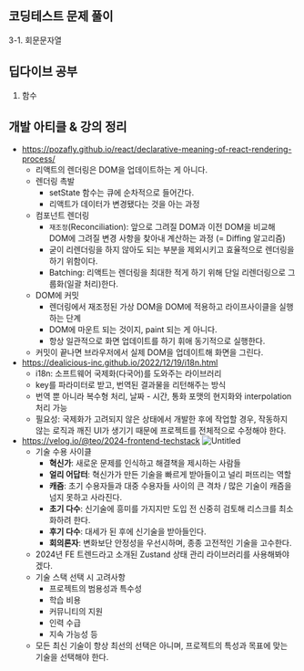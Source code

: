 ## 코딩테스트 문제 풀이

3-1. 회문문자열

## 딥다이브 공부

1. 함수

## 개발 아티클 & 강의 정리

- https://pozafly.github.io/react/declarative-meaning-of-react-rendering-process/
  - 리액트의 렌더링은 DOM을 업데이트하는 게 아니다.
  - 렌더링 촉발
    - setState 함수는 큐에 순차적으로 들어간다.
    - 리액트가 데이터가 변경됐다는 것을 아는 과정
  - 컴포넌트 렌더링
    - `재조정`(Reconciliation): 앞으로 그려질 DOM과 이전 DOM을 비교해 DOM에 그려질 변경 사항을 찾아내 계산하는 과정 (= Diffing 알고리즘)
    - 굳이 리렌더링을 하지 않아도 되는 부분을 제외시키고 효율적으로 렌더링을 하기 위함이다.
    - Batching: 리액트는 렌더링을 최대한 적게 하기 위해 단일 리렌더링으로 그룹화(일괄 처리)한다.
  - DOM에 커밋
    - 렌더링에서 재조정된 가상 DOM을 DOM에 적용하고 라이프사이클을 실행하는 단계
    - DOM에 마운트 되는 것이지, paint 되는 게 아니다.
    - 항상 일관적으로 화면 업데이트를 하기 휘애 동기적으로 실행한다.
  - 커밋이 끝나면 브라우저에서 실제 DOM을 업데이트해 화면을 그린다.
- https://dealicious-inc.github.io/2022/12/19/i18n.html
  - i18n: 소프트웨어 국제화(다국어)를 도와주는 라이브러리
  - key를 파라미터로 받고, 번역된 결과물을 리턴해주는 방식
  - 번역 뿐 아니라 복수형 처리, 날짜 - 시간, 통화 포맷의 현지화와 interpolation 처리 가능
  - 필요성: 국제화가 고려되지 않은 상태에서 개발한 후에 작업할 경우, 작동하지 않는 로직과 깨진 UI가 생기기 때문에 프로젝트를 전체적으로 수정해야 한다.
- https://velog.io/@teo/2024-frontend-techstack
  ![Untitled](https://prod-files-secure.s3.us-west-2.amazonaws.com/d64605c5-b4b4-4a2c-b442-4d6a5729dec4/d0a982e3-1c2e-4ecc-82ee-c4049d78b46c/Untitled.png)
  - 기술 수용 사이클
    - **혁신가**: 새로운 문제를 인식하고 해결책을 제시하는 사람들
    - **얼리 어답터**: 혁신가가 만든 기술을 빠르게 받아들이고 널리 퍼뜨리는 역할
    - **캐즘**: 초기 수용자들과 대중 수용자들 사이의 큰 격차 / 많은 기술이 캐즘을 넘지 못하고 사라진다.
    - **초기 다수**: 신기술에 흥미를 가지지만 도입 전 신중히 검토해 리스크를 최소화하려 한다.
    - **후기 다수**: 대세가 된 후에 신기술을 받아들인다.
    - **회의론자**: 변화보단 안정성을 우선시하며, 종종 고전적인 기술을 고수한다.
  - 2024년 FE 트렌드라고 소개된 Zustand 상태 관리 라이브러리를 사용해봐야겠다.
  - 기술 스택 선택 시 고려사항
    - 프로젝트의 범용성과 특수성
    - 학습 비용
    - 커뮤니티의 지원
    - 인력 수급
    - 지속 가능성 등
  - 모든 최신 기술이 항상 최선의 선택은 아니며, 프로젝트의 특성과 목표에 맞는 기술을 선택해야 한다.
